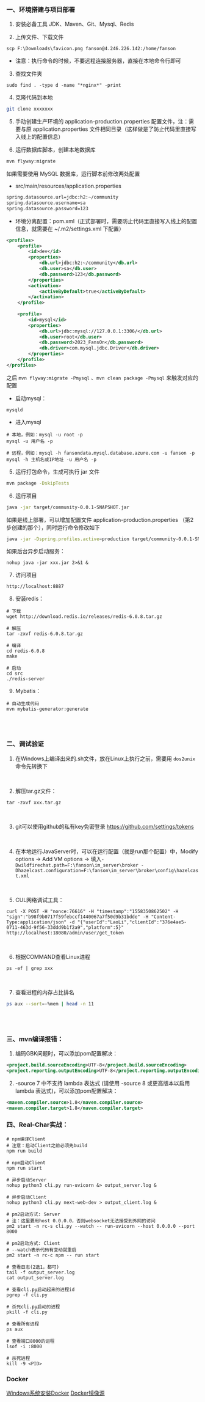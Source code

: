 ### 一、环境搭建与项目部署
1. 安装必备工具  JDK、Maven、Git、Mysql、Redis

2. 上传文件、下载文件
```shell
scp F:\Downloads\favicon.png fanson@4.246.226.142:/home/fanson
```
- 注意：执行命令的时候，不要远程连接服务器，直接在本地命令行即可

3. 查找文件夹
```shell
sudo find . -type d -name "*nginx*" -print
```

4. 克隆代码到本地  
```sh  
git clone xxxxxxx
```  

5. 手动创建生产环境的 application-production.properties 配置文件，注：需要与原 application.properties 文件相同目录（这样做是了防止代码里直接写入线上的配置信息）

6. 运行数据库脚本，创建本地数据库  
```sh  
mvn flyway:migrate
```  

如果需要使用 MySQL 数据库，运行脚本前修改两处配置 
- src/main/resources/application.properties
```sh
spring.datasource.url=jdbc:h2:~/community  
spring.datasource.username=sa  
spring.datasource.password=123  
```
- 环境分离配置：pom.xml（正式部署时，需要防止代码里直接写入线上的配置信息，就需要在 ~/.m2/settings.xml 下配置）
```xml
<profiles>  
    <profile>
		<id>dev</id>  
	    <properties>            
		    <db.url>jdbc:h2:~/community</db.url>  
	        <db.user>sa</db.user>  
	        <db.password>123</db.password>  
	    </properties>        
	    <activation>            
		    <activeByDefault>true</activeByDefault>  
	    </activation>    
	</profile>    
	
	<profile>        
		<id>mysql</id>  
        <properties>            
	        <db.url>jdbc:mysql://127.0.0.1:3306/</db.url>  
            <db.user>root</db.user>  
            <db.password>2023_FansOn</db.password>  
            <db.driver>com.mysql.jdbc.Driver</db.driver>  
        </properties>    
    </profile>
</profiles>
```  
之后 `mvn flyway:migrate -Pmysql` 、`mvn clean package -Pmysql` 来触发对应的配置
- 启动mysql：
```shell
mysqld
```
- 进入mysql
```shell
# 本地，例如：mysql -u root -p
mysql -u 用户名 -p

# 远程，例如：mysql -h fansondata.mysql.database.azure.com -u fanson -p
mysql -h 主机名或IP地址 -u 用户名 -p
```

5. 运行打包命令，生成可执行 jar 文件  
```sh  
mvn package -DskipTests
```

6. 运行项目  
```sh  
java -jar target/community-0.0.1-SNAPSHOT.jar
```

如果是线上部署，可以增加配置文件 application-production.properties （第2步创建的那个），同时运行命令修改如下  
```sh  
java -jar -Dspring.profiles.active=production target/community-0.0.1-SNAPSHOT.jar
```  

如果后台异步启动服务：
```shell
nohup java -jar xxx.jar 2>&1 &
```

7. 访问项目  
```  
http://localhost:8887  
```

8. 安装redis：
```shell
# 下载
wget http://download.redis.io/releases/redis-6.0.8.tar.gz

# 解压
tar -zxvf redis-6.0.8.tar.gz

# 编译
cd redis-6.0.8
make

# 启动
cd src
./redis-server
```

9. Mybatis：
```shell
# 自动生成代码
mvn mybatis-generator:generate
```

<br><br>
### 二、调试验证
1. 在Windows上编译出来的.sh文件，放在Linux上执行之前，需要用 `dos2unix` 命令先转换下

<br>

2. 解压tar.gz文件：
```shell
tar -zxvf xxx.tar.gz
```

<br>

3. git可以使用github的私有key免密登录 https://github.com/settings/tokens

<br>

4. 在本地运行JavaServer时，可以在运行配置（就是run那个配置）中，Modify options -> Add VM options -> 填入`-Dwildfirechat.path=F:\fanson\im_server\broker -Dhazelcast.configuration=F:\fanson\im_server\broker\config\hazelcast.xml`

<br>

5. CUL网络调试工具：
```shell
curl -X POST -H "nonce:76616" -H "timestamp":"1558350862502" -H "sign":"b98f9b0717f59febccf1440067a7f50d9b31bdde" -H "Content-Type:application/json" -d "{"userId":"LaoLi","clientId":"376e4ae5-0711-463d-9f56-33ddd9b1f2a9","platform":5}" http://localhost:18080/admin/user/get_token
```

<br>

6. 根据COMMAND查看Linux进程
```shell
ps -ef | grep xxx
```

<br>

7. 查看进程的内存占比排名
```bash
ps aux --sort=-%mem | head -n 11
```
<br><br>

### 三、mvn编译报错：
1. 编码GBK问题时，可以添加pom配置解决：    
```xml
<project.build.sourceEncoding>UTF-8</project.build.sourceEncoding>  
<project.reporting.outputEncoding>UTF-8</project.reporting.outputEncoding>
```

2.  -source 7 中不支持 lambda 表达式  (请使用 -source 8 或更高版本以启用 lambda 表达式)，可以添加pom配置解决：
```xml
<maven.compiler.source>1.8</maven.compiler.source>  
<maven.compiler.target>1.8</maven.compiler.target>
```


### 四、Real-Char实战：
```SHELL
# npm编译Client
# 注意：启动Client之前必须先build
npm run build

# npm启动Client
npm run start

# 异步启动Server
nohup python3 cli.py run-uvicorn &> output_server.log &

# 异步启动Client
nohup python3 cli.py next-web-dev > output_client.log &

# pm2启动方式: Server
# 注：这里要用host 0.0.0.0，否则websocket无法接受到外网的访问
pm2 start -n rc-s cli.py --watch -- run-uvicorn --host 0.0.0.0 --port 8000

# pm2启动方式: Client
# --watch表示代码有变动就重启
pm2 start -n rc-c npm -- run start

# 查看日志(2选1，都可)
tail -f output_server.log 
cat output_server.log

# 查看cli.py启动起来的进程id
pgrep -f cli.py

# 杀死cli.py启动的进程
pkill -f cli.py

# 查看所有进程
ps aux

# 查看端口8000的进程
lsof -i :8000

# 杀死进程
kill -9 <PID>

```


### Docker
[Windows系统安装Docker](https://blog.csdn.net/cn_ljr/article/details/132047516)
[Docker镜像源](https://cloud.tencent.com/developer/article/2459822)